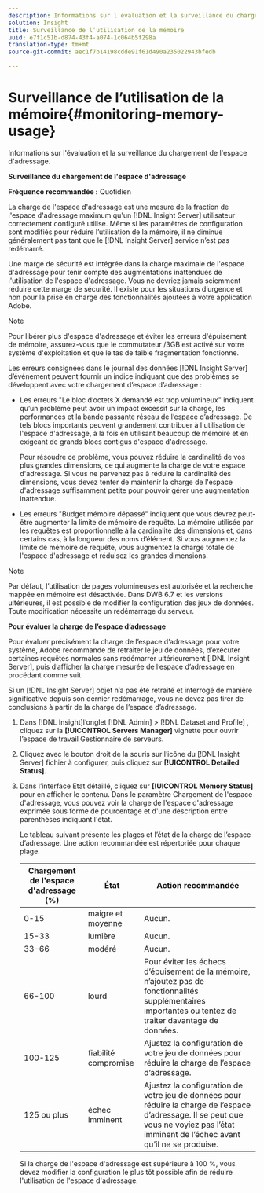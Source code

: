 ```yaml
---
description: Informations sur l'évaluation et la surveillance du chargement de l'espace d'adressage.
solution: Insight
title: Surveillance de l’utilisation de la mémoire
uuid: e7f1c51b-d874-43f4-a074-1c064b5f298a
translation-type: tm+mt
source-git-commit: aec1f7b14198cdde91f61d490a235022943bfedb

---
```



# Surveillance de l’utilisation de la mémoire{#monitoring-memory-usage}

Informations sur l&#39;évaluation et la surveillance du chargement de l&#39;espace d&#39;adressage.

**Surveillance du chargement de l&#39;espace d&#39;adressage**

**Fréquence recommandée :** Quotidien

La charge de l&#39;espace d&#39;adressage est une mesure de la fraction de l&#39;espace d&#39;adressage maximum qu&#39;un [!DNL Insight Server] utilisateur correctement configuré utilise. Même si les paramètres de configuration sont modifiés pour réduire l’utilisation de la mémoire, il ne diminue généralement pas tant que le [!DNL Insight Server] service n’est pas redémarré.

Une marge de sécurité est intégrée dans la charge maximale de l&#39;espace d&#39;adressage pour tenir compte des augmentations inattendues de l&#39;utilisation de l&#39;espace d&#39;adressage. Vous ne devriez jamais sciemment réduire cette marge de sécurité. Il existe pour les situations d’urgence et non pour la prise en charge des fonctionnalités ajoutées à votre application Adobe.

>[!NOTE]
>
>Pour libérer plus d&#39;espace d&#39;adressage et éviter les erreurs d&#39;épuisement de mémoire, assurez-vous que le commutateur /3GB est activé sur votre système d&#39;exploitation et que le tas de faible fragmentation fonctionne.

Les erreurs consignées dans le journal des données [!DNL Insight Server] d’événement peuvent fournir un indice indiquant que des problèmes se développent avec votre chargement d’espace d’adressage :

* Les erreurs &quot;Le bloc d’octets X demandé est trop volumineux&quot; indiquent qu’un problème peut avoir un impact excessif sur la charge, les performances et la bande passante réseau de l’espace d’adressage. De tels blocs importants peuvent grandement contribuer à l&#39;utilisation de l&#39;espace d&#39;adressage, à la fois en utilisant beaucoup de mémoire et en exigeant de grands blocs contigus d&#39;espace d&#39;adressage.

   Pour résoudre ce problème, vous pouvez réduire la cardinalité de vos plus grandes dimensions, ce qui augmente la charge de votre espace d&#39;adressage. Si vous ne parvenez pas à réduire la cardinalité des dimensions, vous devez tenter de maintenir la charge de l&#39;espace d&#39;adressage suffisamment petite pour pouvoir gérer une augmentation inattendue.
* Les erreurs &quot;Budget mémoire dépassé&quot; indiquent que vous devrez peut-être augmenter la limite de mémoire de requête. La mémoire utilisée par les requêtes est proportionnelle à la cardinalité des dimensions et, dans certains cas, à la longueur des noms d’élément. Si vous augmentez la limite de mémoire de requête, vous augmentez la charge totale de l&#39;espace d&#39;adressage et réduisez les grandes dimensions.

>[!NOTE]
>
>Par défaut, l’utilisation de pages volumineuses est autorisée et la recherche mappée en mémoire est désactivée. Dans DWB 6.7 et les versions ultérieures, il est possible de modifier la configuration des jeux de données. Toute modification nécessite un redémarrage du serveur.

**Pour évaluer la charge de l’espace d’adressage**

Pour évaluer précisément la charge de l’espace d’adressage pour votre système, Adobe recommande de retraiter le jeu de données, d’exécuter certaines requêtes normales sans redémarrer ultérieurement [!DNL Insight Server], puis d’afficher la charge mesurée de l’espace d’adressage en procédant comme suit.

Si un [!DNL Insight Server] objet n’a pas été retraité et interrogé de manière significative depuis son dernier redémarrage, vous ne devez pas tirer de conclusions à partir de la charge de l’espace d’adressage.

1. Dans [!DNL Insight]l’onglet [!DNL Admin] > [!DNL Dataset and Profile] , cliquez sur la **[!UICONTROL Servers Manager]** vignette pour ouvrir l’espace de travail Gestionnaire de serveurs.
1. Cliquez avec le bouton droit de la souris sur l’icône du [!DNL Insight Server] fichier à configurer, puis cliquez sur **[!UICONTROL Detailed Status]**.
1. Dans l’interface Etat détaillé, cliquez sur **[!UICONTROL Memory Status]** pour en afficher le contenu. Dans le paramètre Chargement de l&#39;espace d&#39;adressage, vous pouvez voir la charge de l&#39;espace d&#39;adressage exprimée sous forme de pourcentage et d&#39;une description entre parenthèses indiquant l&#39;état.

   Le tableau suivant présente les plages et l’état de la charge de l’espace d’adressage. Une action recommandée est répertoriée pour chaque plage.

   | Chargement de l&#39;espace d&#39;adressage (%) | État | Action recommandée |
   |---|---|---|
   | 0-15 | maigre et moyenne | Aucun. |
   | 15-33 | lumière | Aucun. |
   | 33-66 | modéré | Aucun. |
   | 66-100 | lourd | Pour éviter les échecs d’épuisement de la mémoire, n’ajoutez pas de fonctionnalités supplémentaires importantes ou tentez de traiter davantage de données. |
   | 100-125 | fiabilité compromise | Ajustez la configuration de votre jeu de données pour réduire la charge de l’espace d’adressage. |
   | 125 ou plus | échec imminent | Ajustez la configuration de votre jeu de données pour réduire la charge de l’espace d’adressage. Il se peut que vous ne voyiez pas l’état imminent de l’échec avant qu’il ne se produise. |

   Si la charge de l&#39;espace d&#39;adressage est supérieure à 100 %, vous devez modifier la configuration le plus tôt possible afin de réduire l&#39;utilisation de l&#39;espace d&#39;adressage.

